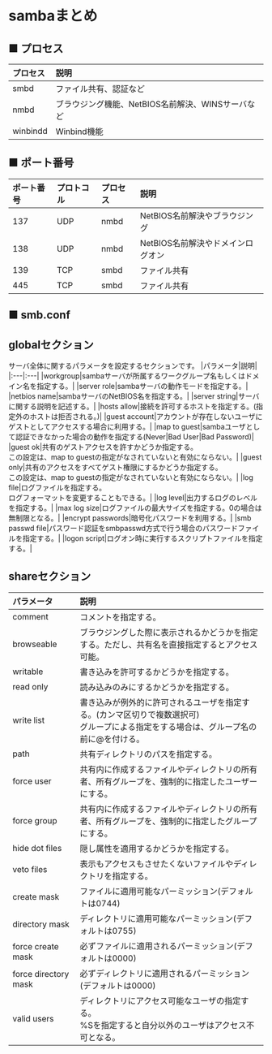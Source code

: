 # sambaまとめ
## ■ プロセス
|プロセス|説明|
|:---|:---|
|smbd|ファイル共有、認証など|
|nmbd|ブラウジング機能、NetBIOS名前解決、WINSサーバなど|
|winbindd|Winbind機能|

## ■ ポート番号
|ポート番号|プロトコル|プロセス|説明|
|:---|:---|:---|:---|
|137|UDP|nmbd|NetBIOS名前解決やブラウジング|
|138|UDP|nmbd|NetBIOS名前解決やドメインログオン|
|139|TCP|smbd|ファイル共有|
|445|TCP|smbd|ファイル共有|

## ■ smb.conf
## globalセクション
サーバ全体に関するパラメータを設定するセクションです。
|パラメータ|説明|
|:---|:---|
|workgroup|sambaサーバが所属するワークグループ名もしくはドメイン名を指定する。|
|server role|sambaサーバの動作モードを指定する。|
|netbios name|sambaサーバのNetBIOS名を指定する。|
|server string|サーバに関する説明を記述する。|
|hosts allow|接続を許可するホストを指定する。(指定外のホストは拒否される。)|
|guest account|アカウントが存在しないユーザにゲストとしてアクセスする場合に利用する。|
|map to guest|sambaユーザとして認証できなかった場合の動作を指定する(Never|Bad User|Bad Password)|
|guest ok|共有のゲストアクセスを許すかどうか指定する。</br>この設定は、map to guestの指定がなされていないと有効にならない。|
|guest only|共有のアクセスをすべてゲスト権限にするかどうか指定する。</br>この設定は、map to guestの指定がなされていないと有効にならない。|
|log file|ログファイルを指定する。</br>ログフォーマットを変更することもできる。|
|log level|出力するログのレベルを指定する。|
|max log size|ログファイルの最大サイズを指定する。0の場合は無制限となる。|
|encrypt passwords|暗号化パスワードを利用する。|
|smb passwd file|パスワード認証をsmbpasswd方式で行う場合のパスワードファイルを指定する。|
|logon script|ログオン時に実行するスクリプトファイルを指定する。|

## shareセクション
|パラメータ|説明|
|:---|:---|
|comment|コメントを指定する。|
|browseable|ブラウジングした際に表示されるかどうかを指定する。ただし、共有名を直接指定するとアクセス可能。|
|writable|書き込みを許可するかどうかを指定する。|
|read only|読み込みのみにするかどうかを指定する。|
|write list|書き込みが例外的に許可されるユーザを指定する。(カンマ区切りで複数選択可)</br>グループによる指定をする場合は、グループ名の前に@を付ける。|
|path|共有ディレクトリのパスを指定する。|
|force user|共有内に作成するファイルやディレクトリの所有者、所有グループを、強制的に指定したユーザーにする。|
|force group|共有内に作成するファイルやディレクトリの所有者、所有グループを、強制的に指定したグループにする。|
|hide dot files|隠し属性を適用するかどうかを指定する。|
|veto files|表示もアクセスもさせたくないファイルやディレクトリを指定する。|
|create mask|ファイルに適用可能なパーミッション(デフォルトは0744)|
|directory mask|ディレクトリに適用可能なパーミッション(デフォルトは0755)|
|force create mask|必ずファイルに適用されるパーミッション(デフォルトは0000)|
|force directory mask|必ずディレクトリに適用されるパーミッション(デフォルトは0000)|
|valid users|ディレクトリにアクセス可能なユーザの指定する。</br>%Sを指定すると自分以外のユーザはアクセス不可となる。|


